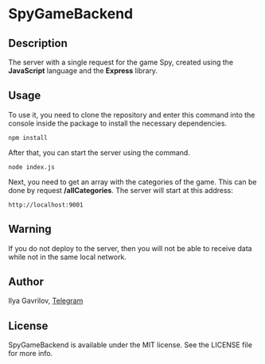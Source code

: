 # SpyGameBackend

## Description

The server with a single request for the game Spy, created using the **JavaScript** language and the **Express** library.

## Usage

To use it, you need to clone the repository and enter this command into the console inside the package to install the necessary dependencies.

```
npm install
```

After that, you can start the server using the command.

```
node index.js
```

Next, you need to get an array with the categories of the game. This can be done by request **/allCategories**. The server will start at this address:

```
http://localhost:9001
```

## Warning

If you do not deploy to the server, then you will not be able to receive data while not in the same local network.

## Author

Ilya Gavrilov, [Telegram](https://t.me/llxodz)

## License

SpyGameBackend is available under the MIT license. See the LICENSE file for more info.
